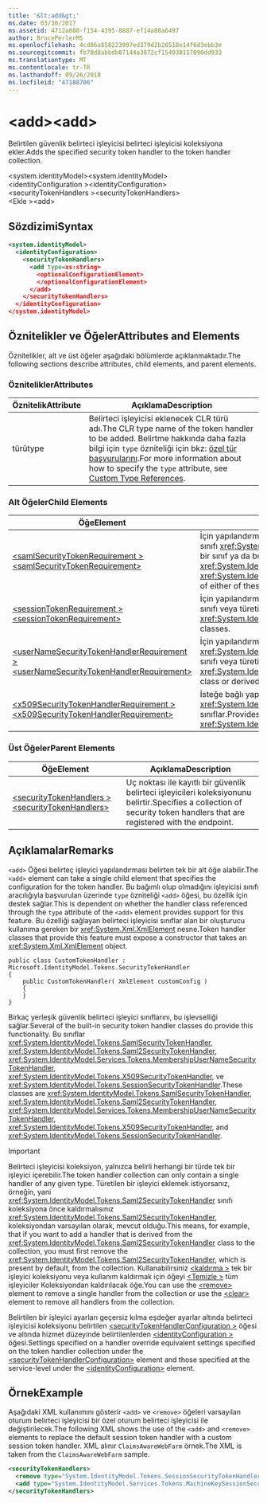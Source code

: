 ```yaml
---
title: '&lt;add&gt;'
ms.date: 03/30/2017
ms.assetid: 4712a888-f154-4395-8887-ef14a88a6497
author: BrucePerlerMS
ms.openlocfilehash: 4cd86a858223997ed379d2b26518e14f6d3ebb3e
ms.sourcegitcommit: fb78d8abbdb87144a3872cf154930157090dd933
ms.translationtype: MT
ms.contentlocale: tr-TR
ms.lasthandoff: 09/26/2018
ms.locfileid: "47188706"
---
```

# <a name="ltaddgt"></a><span data-ttu-id="1f599-102">&lt;add&gt;</span><span class="sxs-lookup"><span data-stu-id="1f599-102">&lt;add&gt;</span></span>
<span data-ttu-id="1f599-103">Belirtilen güvenlik belirteci işleyicisi belirteci işleyicisi koleksiyona ekler.</span><span class="sxs-lookup"><span data-stu-id="1f599-103">Adds the specified security token handler to the token handler collection.</span></span>  
  
 <span data-ttu-id="1f599-104">\<system.identityModel></span><span class="sxs-lookup"><span data-stu-id="1f599-104">\<system.identityModel></span></span>  
<span data-ttu-id="1f599-105">\<identityConfiguration ></span><span class="sxs-lookup"><span data-stu-id="1f599-105">\<identityConfiguration></span></span>  
<span data-ttu-id="1f599-106">\<securityTokenHandlers ></span><span class="sxs-lookup"><span data-stu-id="1f599-106">\<securityTokenHandlers></span></span>  
<span data-ttu-id="1f599-107">\<Ekle ></span><span class="sxs-lookup"><span data-stu-id="1f599-107">\<add></span></span>  
  
## <a name="syntax"></a><span data-ttu-id="1f599-108">Sözdizimi</span><span class="sxs-lookup"><span data-stu-id="1f599-108">Syntax</span></span>  
  
```xml  
<system.identityModel>  
  <identityConfiguration>  
    <securityTokenHandlers>  
      <add type=xs:string>  
        <optionalConfigurationElement>  
        </optionalConfigurationElement>  
      </add>  
    </securityTokenHandlers>  
  </identityConfiguration>  
</system.identityModel>  
```  
  
## <a name="attributes-and-elements"></a><span data-ttu-id="1f599-109">Öznitelikler ve Öğeler</span><span class="sxs-lookup"><span data-stu-id="1f599-109">Attributes and Elements</span></span>  
 <span data-ttu-id="1f599-110">Öznitelikler, alt ve üst öğeler aşağıdaki bölümlerde açıklanmaktadır.</span><span class="sxs-lookup"><span data-stu-id="1f599-110">The following sections describe attributes, child elements, and parent elements.</span></span>  
  
### <a name="attributes"></a><span data-ttu-id="1f599-111">Öznitelikler</span><span class="sxs-lookup"><span data-stu-id="1f599-111">Attributes</span></span>  
  
|<span data-ttu-id="1f599-112">Öznitelik</span><span class="sxs-lookup"><span data-stu-id="1f599-112">Attribute</span></span>|<span data-ttu-id="1f599-113">Açıklama</span><span class="sxs-lookup"><span data-stu-id="1f599-113">Description</span></span>|  
|---------------|-----------------|  
|<span data-ttu-id="1f599-114">türü</span><span class="sxs-lookup"><span data-stu-id="1f599-114">type</span></span>|<span data-ttu-id="1f599-115">Belirteci işleyicisi eklenecek CLR türü adı.</span><span class="sxs-lookup"><span data-stu-id="1f599-115">The CLR type name of the token handler to be added.</span></span> <span data-ttu-id="1f599-116">Belirtme hakkında daha fazla bilgi için `type` özniteliği için bkz: [özel tür başvurularını](https://msdn.microsoft.com/library/7286d2e3-c63d-49fd-abdc-ce2705f22c24).</span><span class="sxs-lookup"><span data-stu-id="1f599-116">For more information about how to specify the `type` attribute, see [Custom Type References](https://msdn.microsoft.com/library/7286d2e3-c63d-49fd-abdc-ce2705f22c24).</span></span>|  
  
### <a name="child-elements"></a><span data-ttu-id="1f599-117">Alt Öğeler</span><span class="sxs-lookup"><span data-stu-id="1f599-117">Child Elements</span></span>  
  
|<span data-ttu-id="1f599-118">Öğe</span><span class="sxs-lookup"><span data-stu-id="1f599-118">Element</span></span>|<span data-ttu-id="1f599-119">Açıklama</span><span class="sxs-lookup"><span data-stu-id="1f599-119">Description</span></span>|  
|-------------|-----------------|  
|[<span data-ttu-id="1f599-120">\<samlSecurityTokenRequirement ></span><span class="sxs-lookup"><span data-stu-id="1f599-120">\<samlSecurityTokenRequirement></span></span>](../../../../../docs/framework/configure-apps/file-schema/windows-identity-foundation/samlsecuritytokenrequirement.md)|<span data-ttu-id="1f599-121">İçin yapılandırma sağlar <xref:System.IdentityModel.Tokens.SamlSecurityTokenHandler> sınıfı <xref:System.IdentityModel.Tokens.Saml2SecurityTokenHandler> sınıfı veya türetilmiş bir sınıf ya da bu sınıflarının biri.</span><span class="sxs-lookup"><span data-stu-id="1f599-121">Provides configuration for the <xref:System.IdentityModel.Tokens.SamlSecurityTokenHandler> class, the <xref:System.IdentityModel.Tokens.Saml2SecurityTokenHandler> class, or a derived class of either of these classes.</span></span>|  
|[<span data-ttu-id="1f599-122">\<sessionTokenRequirement ></span><span class="sxs-lookup"><span data-stu-id="1f599-122">\<sessionTokenRequirement></span></span>](../../../../../docs/framework/configure-apps/file-schema/windows-identity-foundation/sessiontokenrequirement.md)|<span data-ttu-id="1f599-123">İçin yapılandırma sağlar <xref:System.IdentityModel.Tokens.SessionSecurityTokenHandler> sınıfı veya türetilmiş sınıflar.</span><span class="sxs-lookup"><span data-stu-id="1f599-123">Provides configuration for the <xref:System.IdentityModel.Tokens.SessionSecurityTokenHandler> class or derived classes.</span></span>|  
|[<span data-ttu-id="1f599-124">\<userNameSecurityTokenHandlerRequirement ></span><span class="sxs-lookup"><span data-stu-id="1f599-124">\<userNameSecurityTokenHandlerRequirement></span></span>](../../../../../docs/framework/configure-apps/file-schema/windows-identity-foundation/usernamesecuritytokenhandlerrequirement.md)|<span data-ttu-id="1f599-125">İçin yapılandırma sağlar <xref:System.IdentityModel.Services.Tokens.MembershipUserNameSecurityTokenHandler> sınıfı veya türetilmiş sınıflar.</span><span class="sxs-lookup"><span data-stu-id="1f599-125">Provides configuration for the <xref:System.IdentityModel.Services.Tokens.MembershipUserNameSecurityTokenHandler> class or derived classes.</span></span>|  
|[<span data-ttu-id="1f599-126">\<x509SecurityTokenHandlerRequirement ></span><span class="sxs-lookup"><span data-stu-id="1f599-126">\<x509SecurityTokenHandlerRequirement></span></span>](../../../../../docs/framework/configure-apps/file-schema/windows-identity-foundation/x509securitytokenhandlerrequirement.md)|<span data-ttu-id="1f599-127">İsteğe bağlı yapılandırma için sağlar <xref:System.IdentityModel.Tokens.X509SecurityTokenHandler> sınıfı veya türetilmiş sınıflar.</span><span class="sxs-lookup"><span data-stu-id="1f599-127">Provides optional configuration for the <xref:System.IdentityModel.Tokens.X509SecurityTokenHandler> class or derived classes.</span></span>|  
  
### <a name="parent-elements"></a><span data-ttu-id="1f599-128">Üst Öğeler</span><span class="sxs-lookup"><span data-stu-id="1f599-128">Parent Elements</span></span>  
  
|<span data-ttu-id="1f599-129">Öğe</span><span class="sxs-lookup"><span data-stu-id="1f599-129">Element</span></span>|<span data-ttu-id="1f599-130">Açıklama</span><span class="sxs-lookup"><span data-stu-id="1f599-130">Description</span></span>|  
|-------------|-----------------|  
|[<span data-ttu-id="1f599-131">\<securityTokenHandlers ></span><span class="sxs-lookup"><span data-stu-id="1f599-131">\<securityTokenHandlers></span></span>](../../../../../docs/framework/configure-apps/file-schema/windows-identity-foundation/securitytokenhandlers.md)|<span data-ttu-id="1f599-132">Uç noktası ile kayıtlı bir güvenlik belirteci işleyicileri koleksiyonunu belirtir.</span><span class="sxs-lookup"><span data-stu-id="1f599-132">Specifies a collection of security token handlers that are registered with the endpoint.</span></span>|  
  
## <a name="remarks"></a><span data-ttu-id="1f599-133">Açıklamalar</span><span class="sxs-lookup"><span data-stu-id="1f599-133">Remarks</span></span>  
 <span data-ttu-id="1f599-134">`<add>` Öğesi belirteç işleyici yapılandırması belirten tek bir alt öğe alabilir.</span><span class="sxs-lookup"><span data-stu-id="1f599-134">The `<add>` element can take a single child element that specifies the configuration for the token handler.</span></span> <span data-ttu-id="1f599-135">Bu bağımlı olup olmadığını işleyicisi sınıfı aracılığıyla başvurulan üzerinde `type` özniteliği `<add>` öğesi, bu özellik için destek sağlar.</span><span class="sxs-lookup"><span data-stu-id="1f599-135">This is dependent on whether the handler class referenced through the `type` attribute of the `<add>` element provides support for this feature.</span></span> <span data-ttu-id="1f599-136">Bu özelliği sağlayan belirteci işleyicisi sınıflar alan bir oluşturucu kullanıma gereken bir <xref:System.Xml.XmlElement> nesne.</span><span class="sxs-lookup"><span data-stu-id="1f599-136">Token handler classes that provide this feature must expose a constructor that takes an <xref:System.Xml.XmlElement> object.</span></span>  
  
```  
public class CustomTokenHandler : Microsoft.IdentityModel.Tokens.SecurityTokenHandler  
{  
    public CustomTokenHandler( XmlElement customConfig )  
    {  
    }  
}  
```  
  
 <span data-ttu-id="1f599-137">Birkaç yerleşik güvenlik belirteci işleyici sınıflarını, bu işlevselliği sağlar.</span><span class="sxs-lookup"><span data-stu-id="1f599-137">Several of the built-in security token handler classes do provide this functionality.</span></span> <span data-ttu-id="1f599-138">Bu sınıflar <xref:System.IdentityModel.Tokens.SamlSecurityTokenHandler>, <xref:System.IdentityModel.Tokens.Saml2SecurityTokenHandler>, <xref:System.IdentityModel.Services.Tokens.MembershipUserNameSecurityTokenHandler>, <xref:System.IdentityModel.Tokens.X509SecurityTokenHandler>, ve <xref:System.IdentityModel.Tokens.SessionSecurityTokenHandler>.</span><span class="sxs-lookup"><span data-stu-id="1f599-138">These classes are <xref:System.IdentityModel.Tokens.SamlSecurityTokenHandler>, <xref:System.IdentityModel.Tokens.Saml2SecurityTokenHandler>, <xref:System.IdentityModel.Services.Tokens.MembershipUserNameSecurityTokenHandler>, <xref:System.IdentityModel.Tokens.X509SecurityTokenHandler>, and <xref:System.IdentityModel.Tokens.SessionSecurityTokenHandler>.</span></span>  
  
> [!IMPORTANT]
>  <span data-ttu-id="1f599-139">Belirteci işleyicisi koleksiyon, yalnızca belirli herhangi bir türde tek bir işleyici içerebilir.</span><span class="sxs-lookup"><span data-stu-id="1f599-139">The token handler collection can only contain a single handler of any given type.</span></span> <span data-ttu-id="1f599-140">Türetilen bir işleyici eklemek istiyorsanız, örneğin, yani <xref:System.IdentityModel.Tokens.Saml2SecurityTokenHandler> sınıfı koleksiyona önce kaldırmalısınız <xref:System.IdentityModel.Tokens.Saml2SecurityTokenHandler>, koleksiyondan varsayılan olarak, mevcut olduğu.</span><span class="sxs-lookup"><span data-stu-id="1f599-140">This means, for example, that if you want to add a handler that is derived from the <xref:System.IdentityModel.Tokens.Saml2SecurityTokenHandler> class to the collection, you must first remove the <xref:System.IdentityModel.Tokens.Saml2SecurityTokenHandler>, which is present by default, from the collection.</span></span> <span data-ttu-id="1f599-141">Kullanabilirsiniz [ \<kaldırma >](../../../../../docs/framework/configure-apps/file-schema/windows-identity-foundation/remove.md) tek bir işleyici koleksiyonu veya kullanım kaldırmak için öğeyi [ \<Temizle >](../../../../../docs/framework/configure-apps/file-schema/windows-identity-foundation/clear.md) tüm işleyiciler Koleksiyondan kaldırılacak öğe.</span><span class="sxs-lookup"><span data-stu-id="1f599-141">You can use the [\<remove>](../../../../../docs/framework/configure-apps/file-schema/windows-identity-foundation/remove.md) element to remove a single handler from the collection or use the [\<clear>](../../../../../docs/framework/configure-apps/file-schema/windows-identity-foundation/clear.md) element to remove all handlers from the collection.</span></span>  
  
 <span data-ttu-id="1f599-142">Belirtilen bir işleyici ayarları geçersiz kılma eşdeğer ayarlar altında belirteci işleyicisi koleksiyonu belirtilen [ \<securityTokenHandlerConfiguration >](../../../../../docs/framework/configure-apps/file-schema/windows-identity-foundation/securitytokenhandlerconfiguration.md) öğesi ve altında hizmet düzeyinde belirtilenlerden [ \<identityConfiguration >](../../../../../docs/framework/configure-apps/file-schema/windows-identity-foundation/identityconfiguration.md) öğesi.</span><span class="sxs-lookup"><span data-stu-id="1f599-142">Settings specified on a handler override equivalent settings specified on the token handler collection under the [\<securityTokenHandlerConfiguration>](../../../../../docs/framework/configure-apps/file-schema/windows-identity-foundation/securitytokenhandlerconfiguration.md) element and those specified at the service-level under the [\<identityConfiguration>](../../../../../docs/framework/configure-apps/file-schema/windows-identity-foundation/identityconfiguration.md) element.</span></span>  
  
## <a name="example"></a><span data-ttu-id="1f599-143">Örnek</span><span class="sxs-lookup"><span data-stu-id="1f599-143">Example</span></span>  
 <span data-ttu-id="1f599-144">Aşağıdaki XML kullanımını gösterir `<add>` ve `<remove>` öğeleri varsayılan oturum belirteci işleyicisi bir özel oturum belirteci işleyicisi ile değiştirilecek.</span><span class="sxs-lookup"><span data-stu-id="1f599-144">The following XML shows the use of the `<add>` and `<remove>` elements to replace the default session token handler with a custom session token handler.</span></span> <span data-ttu-id="1f599-145">XML alınır `ClaimsAwareWebFarm` örnek.</span><span class="sxs-lookup"><span data-stu-id="1f599-145">The XML is taken from the `ClaimsAwareWebFarm` sample.</span></span>  
  
```xml  
<securityTokenHandlers>  
  <remove type="System.IdentityModel.Tokens.SessionSecurityTokenHandler, System.IdentityModel, Version=4.0.0.0, Culture=neutral, PublicKeyToken=b77a5c561934e089" />  
  <add type="System.IdentityModel.Services.Tokens.MachineKeySessionSecurityTokenHandler, System.IdentityModel.Services, Version=4.0.0.0, Culture=neutral, PublicKeyToken=b77a5c561934e089" />  
</securityTokenHandlers>  
```
